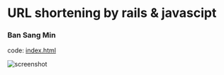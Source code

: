 # URL shortening by rails & javascipt
### Ban Sang Min

code: [index.html](https://github.com/tkdals1119/url_shortening/blob/master/public/index.html)

![screenshot](https://scontent-icn1-1.xx.fbcdn.net/v/t1.0-9/24231882_1736269003064610_7372435835385446482_n.jpg?oh=407168334cfcc17b07db4a05c474f332&oe=5AC6630E)